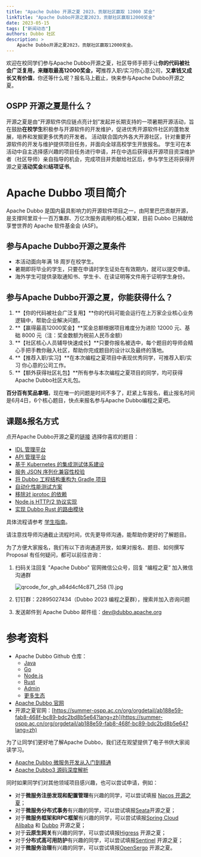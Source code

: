```yaml
---
title: "Apache Dubbo 开源之夏 2023，贡献社区赢取 12000 奖金"
linkTitle: "Apache Dubbo开源之夏2023，贡献社区赢取12000奖金"
date: 2023-05-15
tags: ["新闻动态"]
authors: Dubbo 社区
description: >
    Apache Dubbo开源之夏2023，贡献社区赢取12000奖金。
---
```


欢迎在校同学们参与Apache Dubbo开源之夏，社区导师手把手让**你的代码被社会广泛复用，来赚取最高12000奖金，可**推荐入职/实习你心意公司，**又拿钱又成长又有价值**，你还等什么呢？报名马上截止，快来参与Apache Dubbo开源之夏。

## OSPP 开源之夏是什么？

开源之夏是由“开源软件供应链点亮计划”发起并长期支持的一项暑期开源活动，旨在鼓励**在校学生**积极参与开源软件的开发维护，促进优秀开源软件社区的蓬勃发展，培养和发掘更多优秀的开发者。
活动联合国内外各大开源社区，针对重要开源软件的开发与维护提供项目任务，并面向全球高校学生开放报名。
学生可在本活动中自主选择感兴趣的项目任务进行申请，并在中选后获得该开源项目资深维护者（社区导师）亲自指导的机会，完成项目并贡献给社区后，参与学生还将获得开源之夏**活动奖金**和**结项证书**。

# Apache Dubbo 项目简介

Apache Dubbo 是国内最具影响力的开源软件项目之一，由阿里巴巴贡献开源，是支撑阿里双十一百万集群、万亿次服务调用的核心框架，目前 Dubbo 已捐献给享誉世界的 Apache 软件基金会 (ASF)。

## 参与Apache Dubbo开源之夏条件

- 本活动面向年满 18 周岁在校学生。
- 暑期即将毕业的学生，只要在申请时学生证处在有效期内，就可以提交申请。
- 海外学生可提供录取通知书、学生卡、在读证明等文件用于证明学生身份。

## 参与Apache Dubbo开源之夏，你能获得什么？

1. **【你的代码被社会广泛复用】**你的代码可能会运行在上万家企业核心业务逻辑中，帮助企业解决问题。
2. **【赢得最高12000奖金】**奖金总额根据项目难度分为进阶 12000 元、基础 8000 元（注：奖金数额为税前人民币金额）
3. **【社区核心人员辅导快速成长】**只要你报名被选中，每个题目的导师会精心手把手教你融入社区，帮助你完成题目的设计以及最终的落地。
4. **【推荐入职/实习】**在本次编程之夏项目中表现优秀同学，可推荐入职/实习 你心意的公司工作。
5. **【额外获得社区礼包】**所有参与本次编程之夏项目的同学，均可获得Apache Dubbo社区大礼包。

**百分百有奖品拿哦**，现在唯一的问题是时间不多了，赶紧上车报名，截止报名时间是6月4日，6个核心题目，快点来报名参与Apache Dubbo编程之夏吧。

## 课题&报名方式

点开Apache Dubbo开源之夏的[链接](https://summer-ospp.ac.cn/org/orgdetail/ab188e59-fab8-468f-bc89-bdc2bd8b5e64?lang=zh) 选择你喜欢的题目：

- [IDL 管理平台](https://summer-ospp.ac.cn/org/prodetail/23a7f0282?list=org&navpage=org)
- [API 管理平台](https://summer-ospp.ac.cn/org/prodetail/23a7f0286?list=org&navpage=org)
- [基于 Kubernetes 的集成测试体系建设](https://summer-ospp.ac.cn/org/prodetail/23a7f0284?list=org&navpage=org)
- [服务 JSON 序列化兼容性校验](https://summer-ospp.ac.cn/org/prodetail/23a7f0287?list=org&navpage=org)
- [将 Dubbo 工程结构重构为 Gradle 项目](https://summer-ospp.ac.cn/org/prodetail/23a7f0289?list=org&navpage=org)
- [自动化性能测试方案](https://summer-ospp.ac.cn/org/prodetail/23a7f0292?list=org&navpage=org)
- [移除对 jprotoc 的依赖](https://summer-ospp.ac.cn/org/prodetail/23a7f0294?list=org&navpage=org)
- [Node.js HTTP/2 协议实现](https://summer-ospp.ac.cn/org/prodetail/23a7f0520?list=org&navpage=org)
- [实现 Dubbo Rust 的路由模块](https://summer-ospp.ac.cn/org/prodetail/23a7f0553?list=org&navpage=org)

具体流程请参考 [学生指南](https://summer-ospp.ac.cn/help/student/)。

请注意找导师沟通截止流程时间，优先更导师沟通，能帮助你更好的了解题目。

为了方便大家报名，我们有以下咨询通道开放，如果对报名、题目、如何撰写 Proposal 有任何疑问，都可以前往咨询：

1. 扫码关注回复 "Apache Dubbo" 官网微信公众号，回复 “编程之夏” 加入微信沟通群

    ![qrcode_for_gh_a84d4cf4c871_258 (1).jpg](https://intranetproxy.alipay.com/skylark/lark/0/2023/jpeg/54037/1684119089728-eae2eb7d-4098-430e-a69e-a3939265e22b.jpeg#clientId=ub09992a8-5524-4&from=paste&height=129&id=u938740a9&originHeight=258&originWidth=258&originalType=binary&ratio=2&rotation=0&showTitle=false&size=27895&status=done&style=none&taskId=ud0f6af1b-fed8-4a07-aa5a-4e3f3bce229&title=&width=129)

2. 钉钉群：22895027434（Dubbo 2023 编程之夏群），搜索并加入咨询问题
3. 发送邮件到 Apache Dubbo 邮件组：dev@dubbo.apache.org

# 参考资料

- Apache Dubbo Github 仓库：
   - [Java](http://github.com/apache/dubbo)
   - [Go](http://github.com/apache/dubbo-go)
   - [Node.js](http://github.com/apache/dubbo-js)
   - [Rust](http://github.com/apache/dubbo-rust)
   - [Admin](http://github.com/apache/dubbo-admin)
   - [更多生态](http://github.com/dubbo/)
- [Apache Dubbo 官网 ](https://dubbo.apache.org/)
- 开源之夏官网：[https://summer-ospp.ac.cn/org/orgdetail/ab188e59-fab8-468f-bc89-bdc2bd8b5e64?lang=zh](https://summer-ospp.ac.cn/org/orgdetail/ab188e59-fab8-468f-bc89-bdc2bd8b5e64?lang=zh)

为了让同学们更好地了解Apache Dubbo，我们还在观望提供了电子书供大家阅读学习。

- [Apache Dubbo 微服务开发从入门到精通](https://cn.dubbo.apache.org/zh-cn/contact/books/)
- [Apache Dubbo3 源码深度解析](https://cn.dubbo.apache.org/zh-cn/contact/books/)

同时如果同学们对其他领域项目感兴趣，也可以尝试申请，例如：

- 对于**微服务注册发现和配置管理**有兴趣的同学，可以尝试填报 [Nacos 开源之夏](https://summer-ospp.ac.cn/org/orgdetail/ab188e59-fab8-468f-bc89-bdc2bd8b5e64?lang=zh)；
- 对于**微服务分布式事务**有兴趣的同学，可以尝试填报[Seata](https://summer-ospp.ac.cn/org/orgdetail/064c15df-705c-483a-8fc8-02831370db14?lang=zh)开源之夏；
- 对于**微服务框架和RPC框架**有兴趣的同学，可以尝试填报[Spring Cloud Alibaba](https://summer-ospp.ac.cn/org/orgdetail/41d68399-ed48-4d6d-9d4d-3ff4128dc132?lang=zh) 和 [Dubbo](https://summer-ospp.ac.cn/org/orgdetail/a7f6e2ad-4acc-47f8-9471-4e54b9a166a6?lang=zh) 开源之夏；
- 对于**云原生网关**有兴趣的同学，可以尝试填报[Higress](https://higress.io/zh-cn/blog/ospp-2023) 开源之夏；
- 对于**分布式高可用防护**有兴趣的同学，可以尝试填报[Sentinel](https://summer-ospp.ac.cn/org/orgdetail/5e879522-bd90-4a8b-bf8b-b11aea48626b?lang=zh) 开源之夏；
- 对于**微服务治理**有兴趣的同学，可以尝试填报[OpenSergo](https://summer-ospp.ac.cn/org/orgdetail/aaff4eec-11b1-4375-997d-5eea8f51762b?lang=zh) 开源之夏。
